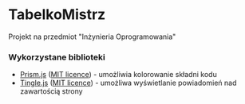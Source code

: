 # TabelkoMistrz
Projekt na przedmiot "Inżynieria Oprogramowania"

### Wykorzystane biblioteki
- [Prism.js](https://prismjs.com/) ([MIT licence](https://opensource.org/licenses/MIT)) - umożliwia kolorowanie składni kodu
- [Tingle.js](https://github.com/robinparisi/tingle) ([MIT licence](https://opensource.org/licenses/MIT)) - umożliwa wyświetlanie powiadomień nad zawartością strony
